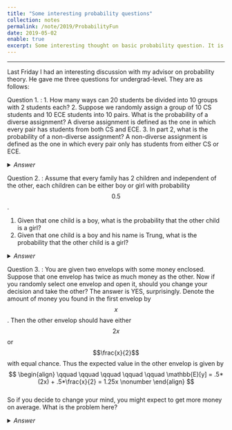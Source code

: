 ```yaml
---
title: "Some interesting probability questions"
collection: notes
permalink: /note/2019/ProbabilityFun
date: 2019-05-02
enable: true
excerpt: Some interesting thought on basic probability question. It is embarrasing that I did not give the correct answers at my first try. 
---
```



---
Last Friday I had an interesting discussion with my advisor on probability theory. He gave me three questions for undergrad-level. They are as follows:

Question 1.
: 1. How many ways can 20 students be divided into 10 groups with 2 students each?
2. Suppose we randomly assign a group of 10 CS students and 10 ECE students into 10 pairs. What is the probability of a diverse assignment? A diverse assignment is defined as the one in which every pair has students from both CS and ECE. 
3. In part 2, what is the probability of a non-diverse assignment? A non-diverse assignment is defined as the one in which every pair only has students from either CS or ECE.

<details>
	<summary style="font-style: italic;">Answer</summary>
	<span markdown="span">
		1. The answer is quite straightforward: 
		$$ \frac{\prod_{k=1}^{10} {2k \choose 2}}{10!} = \frac{20!}{10! \cdot 2^{10}}. \nonumber $$  
		2. This question is a little bit tricky since the way we compute the probability depends on the sample space. If we choose the sample space the same as part 1, then there is 10 way to pair the first CS student with an ECE student; the second CS student has 9 choices; and so on. The probability in this case is  
		$$ \qquad \qquad \frac{10!}{\frac{20!}{10! \cdot 2^{10}}} = \frac{(10!)^2 2^{10}}{20!} \approx 0.005542. \nonumber $$  
		<!--On the other hand, we can think of selecting the first pair of students as having equal probability to be diversity or non-diversity. If that pair is diversity, then the numbers of CS and ECE students remain balance. Thus, selecting the second pair of students as having equal probability to be diversity or non-diversity. Continuing this argument until all 10 pairs are formed, we have the probability is $$ \frac{1}{2^{10}}. $$-->
		3. There are $$ \frac{\prod_{k=1}^{5} {2k \choose 2}}{5!} \nonumber $$ ways to group 10 CS (or ECE) students into 5 pairs. Therefore, the probability of a non-diverse assignment is  
		$$ \qquad \qquad \frac{\Bigl(\frac{\prod_{k=1}^{5} {2k \choose 2}}{5!}\Bigr)^2}{\frac{20!}{10! \cdot 2^{10}}} = \frac{(10!)^3}{20! (5!)^2} \approx 0.001364. \nonumber $$  
		Notice that if we choose pairs by random, there is a higher chance of hitting a diversity assignment than a non-diversity one.
	</span> 
</details>


Question 2.
: Assume that every family has 2 children and independent of the other, each children can be either boy or girl with probability $$0.5$$.
1. Given that one child is a boy, what is the probability that the other child is a girl?
2. Given that one child is a boy and his name is Trung, what is the probability that the other child is a girl?

<details>
	<summary style="font-style: italic;">Answer</summary>
	1. The answer can be found by listing all the posibilities: 
		<center><table class="gridtable">
			<tr>
				<th>First child</th>
				<th>Second child</th>
				<th>Probability</th>
			</tr>
			<tr>
				<td>Boy</td>
				<td>Girl</td>
				<td>1/4</td>
			</tr>
			<tr>
				<td>Girl</td>
				<td>Boy</td>
				<td>1/4</td>
			</tr>
			<tr>
				<td>Boy</td>
				<td>Boy</td>
				<td>1/4</td>
			</tr>
		</table></center>
	<span markdown="span">
		Since these cases happen with equal chance, the probability that the other child is a girl is $$ 2/3 $$.  
		2. At a first sight, the fact that knowing the child's name does not seem to change the probability. However, if we go over the same approach in part 1, the answer would be suprising. Let $$ \epsilon $$ be the probability that a child is a boy named "Trung" $$ (0 < \epsilon < 1/2) $$.
	</span> 
		<center><table class="gridtable">
			<tr>
				<th>First child</th>
				<th>Second child</th>
				<th>Probability</th>
			</tr>
			<tr>
				<td>Boy named "Trung"</td>
				<td>Girl</td>
				<td>$$ \epsilon / 2 \nonumber $$</td>
			</tr>
			<tr>
				<td>Girl</td>
				<td>Boy named "Trung"</td>
				<td>$$ \epsilon / 2 \nonumber $$</td>
			</tr>
			<tr>
				<td>Boy named "Trung"</td>
				<td>Boy named "Trung"</td>
				<td>$$ \epsilon^2 \nonumber $$</td>
			</tr>
			<tr>
				<td>Boy not named "Trung"</td>
				<td>Boy named "Trung"</td>
				<td>$$ \epsilon \Bigl( \frac{1}{2}-\epsilon \Bigr) \nonumber $$</td>
			</tr>
			<tr>
				<td>Boy named "Trung"</td>
				<td>Boy not named "Trung"</td>
				<td>$$ \epsilon \Bigl( \frac{1}{2}-\epsilon \Bigr) \nonumber $$</td>
			</tr>
		</table></center>
	<span markdown="span">
		Thus, the probability that the other child is a girl is  
		$$ \qquad \qquad \qquad \frac{\epsilon}{\epsilon + \epsilon^2+\epsilon(1-2\epsilon)} = \frac{1}{2-\epsilon} . $$  
		Note that we have $$ \frac{1}{2} < \frac{1}{2-\epsilon} < \frac{2}{3}. $$  
		This question is somewhat similar to the [Monty Hall problem](https://en.wikipedia.org/wiki/Monty_Hall_problem).
	</span>
</details>

Question 3.
: You are given two envelops with some money enclosed. Suppose that one envelop has twice as much money as the other. Now if you randomly select one envelop and open it, should you change your decision and take the other? The answer is YES, surprisingly. Denote the amount of money you found in the first envelop by $$x$$. Then the other envelop should have either $$2x$$ or $$\frac{x}{2}$$ with equal chance. Thus the expected value in the other envelop is given by  
$$ \begin{align} 
\qquad \qquad \qquad \qquad \qquad \mathbb{E}[y] = .5*(2x) + .5*\frac{x}{2} = 1.25x \nonumber
\end{align} $$  
So if you decide to change your mind, you might expect to get more money on average. What is the problem here? 

<details>
	<summary style="font-style: italic;">Answer</summary>
	<span markdown="span">
		This question is still a mystery for me. Our discussion is as follows:
		$$ \begin{align*} 
		\qquad \qquad \qquad \qquad \qquad \mathbb{E}[y \mid x] = \int y f(y \mid x) dy = 2x \delta (y-2x) + \frac{x}{2} \delta(y-\frac{x}{2}) = 2x \delta (y-2x) + 
		\end{align*} $$ 
	</span>
</details>




